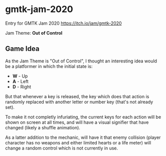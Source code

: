 # gmtk-jam-2020
Entry for GMTK Jam 2020 https://itch.io/jam/gmtk-2020

Jam Theme: **Out of Control**

## Game Idea

As the Jam Theme is "Out of Control", I thought an interesting idea would be a platformer in which the initial state is:

* **W** - Up
* **A** - Left
* **D** - Right

But that whenever a key is released, the key which does that action is randomly replaced with another letter or number key (that's not already set).

To make it not completly infuriating, the current keys for each action will be shown on screen at all times, and will have a visual signifier that have changed (likely a shuffle animation).

As a latter addition to the mechanic, will have it that enemy collision (player character has no weapons and either limited hearts or a life meter) will change a random control which is not currently in use.
